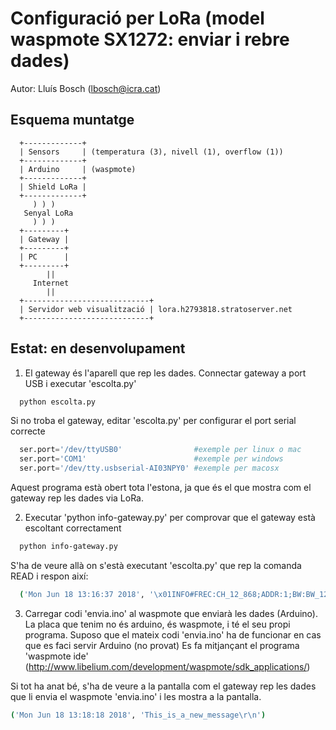 # Configuració per LoRa (model waspmote SX1272: enviar i rebre dades)
Autor: Lluís Bosch (lbosch@icra.cat)

## Esquema muntatge
```
  +-------------+
  | Sensors     | (temperatura (3), nivell (1), overflow (1))
  +-------------+
  | Arduino     | (waspmote)
  +-------------+
  | Shield LoRa |
  +-------------+
     ) ) )
   Senyal LoRa
     ) ) )
  +---------+
  | Gateway |
  +---------+
  | PC      |
  +---------+
        ||
     Internet
        ||
  +----------------------------+
  | Servidor web visualització | lora.h2793818.stratoserver.net
  +----------------------------+
```

## Estat: en desenvolupament
1. El gateway és l'aparell que rep les dades. Connectar gateway a port USB i executar 'escolta.py'
  ```bash
    python escolta.py
  ```
  Si no troba el gateway, editar 'escolta.py' per configurar el port serial correcte
  ```python
    ser.port='/dev/ttyUSB0'                #exemple per linux o mac
    ser.port='COM1'                        #exemple per windows
    ser.port='/dev/tty.usbserial-AI03NPY0' #exemple per macosx
  ```

  Aquest programa està obert tota l'estona, ja que és el que mostra com el gateway rep les dades via LoRa.

2. Executar 'python info-gateway.py' per comprovar que el gateway està escoltant correctament
  ```bash
    python info-gateway.py
  ```
S'ha de veure allà on s'està executant 'escolta.py' que rep la comanda READ i respon així:
```bash
  ('Mon Jun 18 13:16:37 2018', '\x01INFO#FREC:CH_12_868;ADDR:1;BW:BW_125;CR:CR_5;SF:SF_12;SNR:0;RSSI:-110;RSSI_PACKET:119;VER:0.13\r\n27C0\x04')
```

3. Carregar codi 'envia.ino' al waspmote que enviarà les dades (Arduino).
La placa que tenim no és arduino, és waspmote, i té el seu propi programa.
Suposo que el mateix codi 'envia.ino' ha de funcionar en cas que es faci servir Arduino (no provat)
Es fa mitjançant el programa 'waspmote ide' (http://www.libelium.com/development/waspmote/sdk_applications/)

Si tot ha anat bé, s'ha de veure a la pantalla com el gateway rep les dades que li envia el waspmote 'envia.ino' i les mostra a la pantalla.

```bash
('Mon Jun 18 13:18:18 2018', 'This_is_a_new_message\r\n')
```
